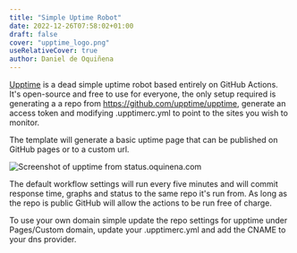 ```yaml
---
title: "Simple Uptime Robot"
date: 2022-12-26T07:58:02+01:00
draft: false
cover: "upptime_logo.png"
useRelativeCover: true
author: Daniel de Oquiñena
---
```


[Upptime](https://upptime.js.org/) is a dead simple uptime robot based entirely on GitHub Actions. It's open-source and free to use for everyone, the only setup required is generating a a repo from https://github.com/upptime/upptime, generate an access token and modifying .upptimerc.yml to point to the sites you wish to monitor. 

The template will generate a basic uptime page that can be published on GitHub pages or to a custom url.

![Screenshot of upptime from status.oquinena.com](upptime_oquinena_com.png)

The default workflow settings will run every five minutes and will commit response time, graphs and status to the same repo it's run from. As long as the repo is public GitHub will allow the actions to be run free of charge.

To use your own domain simple update the repo settings for upptime under Pages/Custom domain, update your .upptimerc.yml and add the CNAME to your dns provider.
